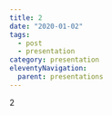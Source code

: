 ```yaml
---
title: 2
date: "2020-01-02"
tags: 
  - post
  - presentation
category: presentation
eleventyNavigation:
  parent: presentations
---
```

2